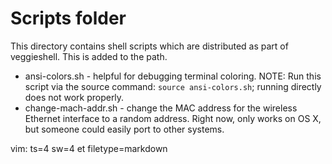 # Scripts folder

This directory contains shell scripts which are distributed as part
of veggieshell.  This is added to the path.

* ansi-colors.sh - helpful for debugging terminal
    coloring.  NOTE: Run this script via the source command:
    `source ansi-colors.sh`; running directly does not
    work properly.
* change-mach-addr.sh - change the MAC address for the wireless
    Ethernet interface to a random address.  Right now, only
    works on OS X, but someone could easily port to other
    systems.


vim: ts=4 sw=4 et filetype=markdown
